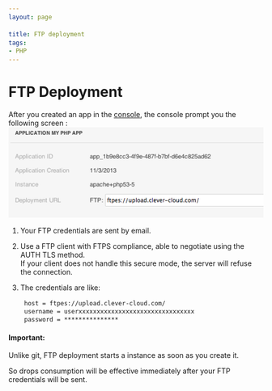 ```yaml
---
layout: page

title: FTP deployment
tags:
- PHP
---
```

# FTP Deployment

After you created an app in the [console](https://console.clever-cloud.com), the console prompt you the following screen&nbsp;:
<img class="thumbnail img_doc" src="/img/newapp6.png">

1. Your FTP credentials are sent by email.
2. Use a FTP client with FTPS compliance, able to negotiate using the AUTH TLS method.  
If your client does not handle this secure mode, the server will refuse the connection.
3. The credentials are like:  

		host = ftpes://upload.clever-cloud.com/
		username = userxxxxxxxxxxxxxxxxxxxxxxxxxxxxxxxx
		password = ***************

<div class="alert alert-hot-problems">
  <h4>Important:</h4>
  <p>Unlike git, FTP deployment starts a instance as soon as you create it.</p>
  <p>So drops consumption will be effective immediately after your FTP credentials will be sent.</p>
</div>